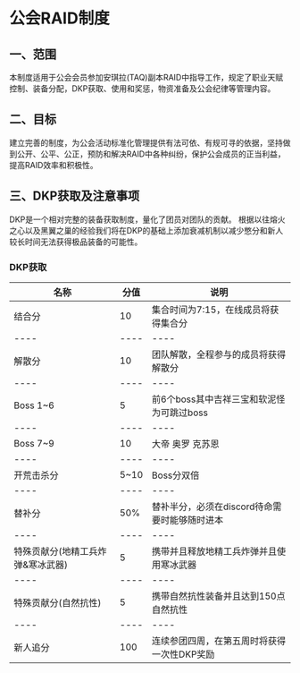 # <BAA>公会RAID制度

## 一、范围
本制度适用于公会会员参加安琪拉(TAQ)副本RAID中指导工作，规定了职业天赋控制、装备分配，DKP获取、使用和奖惩，物资准备及公会纪律等管理内容。

## 二、目标
建立完善的制度，为公会活动标准化管理提供有法可依、有规可寻的依据，坚持做到公开、公平、公正，预防和解决RAID中各种纠纷，保护公会成员的正当利益，提高RAID效率和积极性。

## 三、DKP获取及注意事项
DKP是一个相对完整的装备获取制度，量化了团员对团队的贡献。 根据以往熔火之心以及黑翼之巢的经验我们将在DKP的基础上添加衰减机制以减少憋分和新人较长时间无法获得极品装备的可能性。
### DKP获取
|名称|分值|说明|
|----|----|----|
|结合分|10|集合时间为7:15，在线成员将获得集合分|
|----|----|----|
|解散分|10|团队解散，全程参与的成员将获得解散分|
|----|----|----|
|Boss 1~6|5|前6个boss其中吉祥三宝和软泥怪为可跳过boss|
|----|----|----|
|Boss 7~9|10|大帝 奥罗 克苏恩|
|----|----|----|
|开荒击杀分|5~10|Boss分双倍|
|----|----|----|
|替补分|50%|替补半分，必须在discord待命需要时能够随时进本|
|----|----|----|
|特殊贡献分(地精工兵炸弹&寒冰武器)|5|携带并且释放地精工兵炸弹并且使用寒冰武器|
|----|----|----|
|特殊贡献分(自然抗性)|5|携带自然抗性装备并且达到150点自然抗性|
|----|----|----|
|新人追分|100|连续参团四周，在第五周时将获得一次性DKP奖励|

